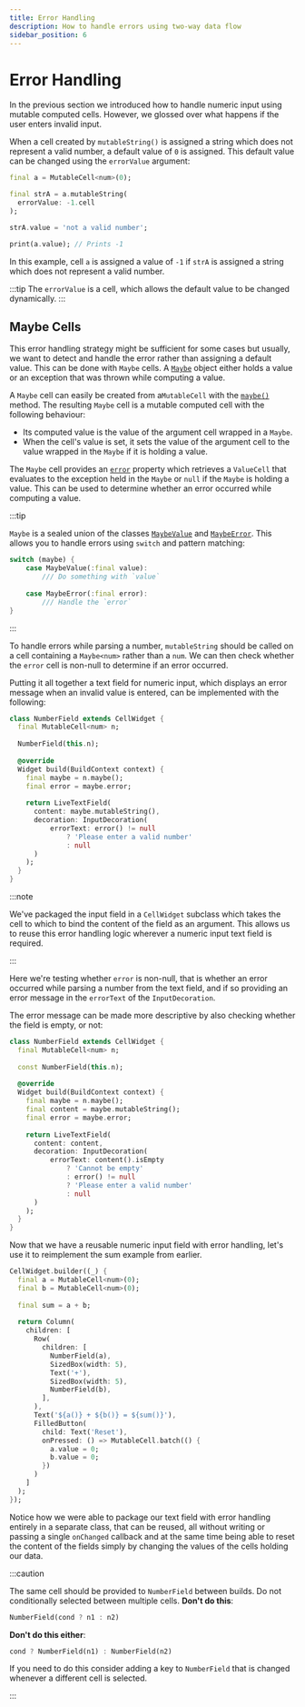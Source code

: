 ```yaml
---
title: Error Handling
description: How to handle errors using two-way data flow
sidebar_position: 6
---
```


# Error Handling

In the previous section we introduced how to handle numeric input
using mutable computed cells. However, we glossed over what happens if
the user enters invalid input.

When a cell created by `mutableString()` is assigned a string which
does not represent a valid number, a default value of `0` is
assigned. This default value can be changed using the `errorValue`
argument:

```dart title="Example of mutableString(errorValue: ...)"
final a = MutableCell<num>(0);

final strA = a.mutableString(
  errorValue: -1.cell
);

strA.value = 'not a valid number';

print(a.value); // Prints -1
```

In this example, cell `a` is assigned a value of `-1` if `strA` is
assigned a string which does not represent a valid number.

:::tip
The `errorValue` is a cell, which allows the default value to be
changed dynamically.
:::

## Maybe Cells

This error handling strategy might be sufficient for some cases but
usually, we want to detect and handle the error rather than assigning
a default value. This can be done with `Maybe` cells. A
[`Maybe`](https://pub.dev/documentation/live_cells/latest/live_cells/Maybe-class.html)
object either holds a value or an exception that was thrown while
computing a value.

A `Maybe` cell can easily be created from a`MutableCell` with the
[`maybe()`](https://pub.dev/documentation/live_cells/latest/live_cells/CellMaybeExtension/maybe.html)
method. The resulting `Maybe` cell is a mutable computed cell with the
following behaviour:

* Its computed value is the value of the argument cell wrapped in a
  `Maybe`.
* When the cell's value is set, it sets the value of the argument cell
  to the value wrapped in the `Maybe` if it is holding a value.

The `Maybe` cell provides an
[`error`](https://pub.dev/documentation/live_cells/latest/live_cells/MaybeCellExtension/error.html)
property which retrieves a `ValueCell` that evaluates to the exception
held in the `Maybe` or `null` if the `Maybe` is holding a value. This
can be used to determine whether an error occurred while computing a
value.

:::tip

`Maybe` is a sealed union of the classes
[`MaybeValue`](https://pub.dev/documentation/live_cells/latest/live_cells/MaybeValue-class.html)
and
[`MaybeError`](https://pub.dev/documentation/live_cells/latest/live_cells/MaybeError-class.html). This
allows you to handle errors using `switch` and pattern matching:

```dart
switch (maybe) {
    case MaybeValue(:final value):
        /// Do something with `value`
        
    case MaybeError(:final error):
        /// Handle the `error`
}
```

:::

To handle errors while parsing a number, `mutableString` should be
called on a cell containing a `Maybe<num>` rather than a `num`. We can
then check whether the `error` cell is non-null to determine if an
error occurred.

Putting it all together a text field for numeric input, which displays
an error message when an invalid value is entered, can be implemented
with the following:

```dart title="Numeric text field with error handling"
class NumberField extends CellWidget {
  final MutableCell<num> n;
  
  NumberField(this.n);
  
  @override
  Widget build(BuildContext context) {
    final maybe = n.maybe();
    final error = maybe.error;
    
    return LiveTextField(
      content: maybe.mutableString(),
      decoration: InputDecoration(
          errorText: error() != null 
              ? 'Please enter a valid number' 
              : null
      )
    );
  }
}
```

:::note

We've packaged the input field in a `CellWidget` subclass which
takes the cell to which to bind the content of the field as an
argument. This allows us to reuse this error handling logic wherever a
numeric input text field is required.

:::

Here we're testing whether `error` is non-null, that is whether an
error occurred while parsing a number from the text field, and if so
providing an error message in the `errorText` of the
`InputDecoration`.

The error message can be made more descriptive by also checking
whether the field is empty, or not:

```dart title="Numeric text field with error handling"
class NumberField extends CellWidget {
  final MutableCell<num> n;
  
  const NumberField(this.n);
  
  @override
  Widget build(BuildContext context) {
    final maybe = n.maybe();
    final content = maybe.mutableString();
    final error = maybe.error;
    
    return LiveTextField(
      content: content,
      decoration: InputDecoration(
          errorText: content().isEmpty 
              ? 'Cannot be empty' 
              : error() != null 
              ? 'Please enter a valid number' 
              : null
      )
    );
  }
}
```

Now that we have a reusable numeric input field with error handling,
let's use it to reimplement the sum example from earlier.

```dart title="Sum example using numberField()"
CellWidget.builder((_) {
  final a = MutableCell<num>(0);
  final b = MutableCell<num>(0);
    
  final sum = a + b;
    
  return Column(
    children: [
      Row(
        children: [
          NumberField(a),
          SizedBox(width: 5),
          Text('+'),
          SizedBox(width: 5),
          NumberField(b),
        ],
      ),
      Text('${a()} + ${b()} = ${sum()}'),
      FilledButton(
        child: Text('Reset'),
        onPressed: () => MutableCell.batch(() {
          a.value = 0;
          b.value = 0;
        })
      )
    ]
  );
});
```

Notice how we were able to package our text field with error handling
entirely in a separate class, that can be reused, all without writing
or passing a single `onChanged` callback and at the same time being
able to reset the content of the fields simply by changing the values
of the cells holding our data.

:::caution

The same cell should be provided to `NumberField` between builds. Do
not conditionally selected between multiple cells. **Don't do this**:

```dart
NumberField(cond ? n1 : n2)
```

**Don't do this either**:

```dart
cond ? NumberField(n1) : NumberField(n2)
```

If you need to do this consider adding a key to `NumberField` that
is changed whenever a different cell is selected.

:::
